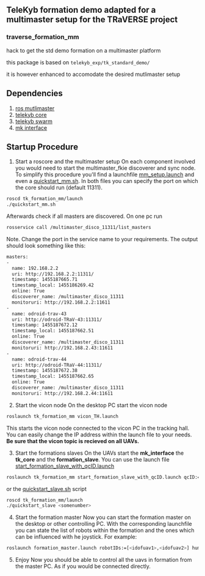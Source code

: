 ## TeleKyb formation demo adapted for a multimaster setup for the TRaVERSE project
### traverse_formation_mm
hack to get the std demo formation on a multimaster platform

this package is based on ```telekyb_exp/tk_standard_demo/``` 

it is however enhanced to accomodate the desired mutlimaster setup

## Dependencies 
1. [ros mutlimaster](http://wiki.ros.org/multimaster_fkie)
2. [telekyb core]()
3. [telekyb swarm]()
4. [mk interface]()

## Startup Procedure

1. Start a roscore and the multimaster setup 
  On each component involved you would need to start the multimaster_fkie discoverer and sync node.
  To simplify this procedure you'll find a launchfile [mm_setup.launch](https://github.molgen.mpg.de/MPI-KYB-RoboGroup/tk_formation_mm/blob/master/launch/mm_setup.launch) and even a [quickstart_mm.sh](https://github.molgen.mpg.de/MPI-KYB-RoboGroup/tk_formation_mm/blob/master/launch/quickstart_mm.sh). In both files you can specify the port on which the core should run (default 11311). 

  ```bash
  roscd tk_formation_mm/launch
  ./quickstart_mm.sh
  ```
  Afterwards check if all masters are discovered. On one pc run 
  ```bash
  rosservice call /multimaster_disco_11311/list_masters
  ```
  Note. Change the port in the service name to your requirements.
  The output should look something like this:
  ```bash
  masters: 
  - 
    name: 192.168.2.2
    uri: http://192.168.2.2:11311/
    timestamp: 1455187665.71
    timestamp_local: 1455186269.42
    online: True
    discoverer_name: /multimaster_disco_11311
    monitoruri: http://192.168.2.2:11611
  - 
    name: odroid-trav-43
    uri: http://odroid-TRaV-43:11311/
    timestamp: 1455187672.12
    timestamp_local: 1455187662.51
    online: True
    discoverer_name: /multimaster_disco_11311
    monitoruri: http://192.168.2.43:11611
  - 
    name: odroid-trav-44
    uri: http://odroid-TRaV-44:11311/
    timestamp: 1455187672.38
    timestamp_local: 1455187662.65
    online: True
    discoverer_name: /multimaster_disco_11311
    monitoruri: http://192.168.2.44:11611

  ```
2. Start the vicon node
  On the desktop PC start the vicon node 
  ```bash
  roslaunch tk_formation_mm vicon_TH.launch
  ```
  This starts the vicon node connected to the vicon PC in the tracking hall. You can easily change the IP address   within the launch file to your needs. 
  __Be sure that the vicon topic is recieved on all UAVs.__
  
3. Start the formations slaves
  On the UAVs start the __mk_interface__ the __tk_core__ and the __formation_slave__. 
  You can use the launch file [start_formation_slave_with_qcID.launch](https://github.molgen.mpg.de/MPI-KYB-RoboGroup/tk_formation_mm/blob/master/launch/start_formation_slave_with_qcID.launch) 
  ```bash
  roslaunch tk_formation_mm start_formation_slave_with_qcID.launch qcID:=<somenumber>
  ```
  or the [quickstart_slave.sh](https://github.molgen.mpg.de/MPI-KYB-RoboGroup/tk_formation_mm/blob/master/launch/quickstart_slave.sh) script
  ```bash
  roscd tk_formation_mm/launch
  ./quickstart_slave <somenumber>
  ```
4. Start the formation master
  Now you can start the formation master on the desktop or other controlling PC. With the corresponding launchfile you can state the list of robots within the formation and the ones which can be influenced with he joystick.
  For example:

  ```bash 
  roslaunch formation_master.launch robotIDs:=[<idofuav1>,<idofuav2>] humanInput:=[1,0] --screen
  ```
5. Enjoy
  Now you should be able to control all the uavs in formation from the master PC. As if you would be connected directly.
